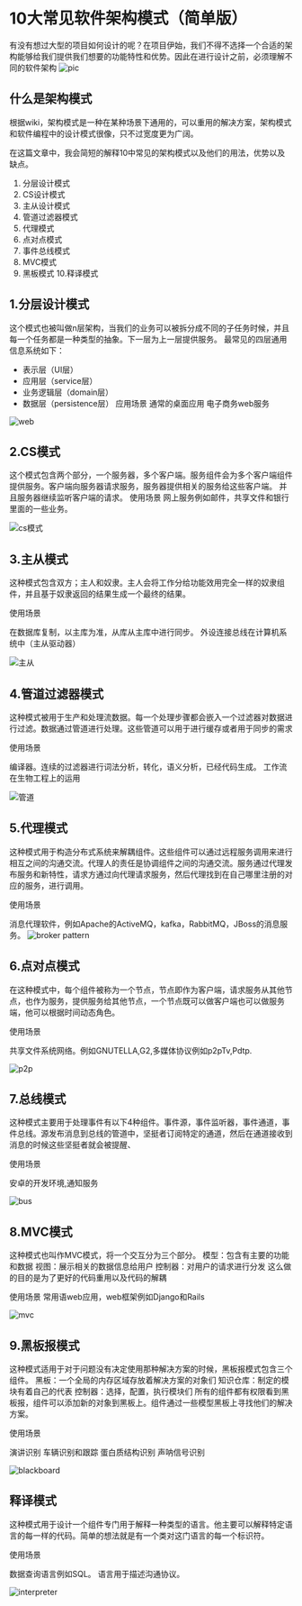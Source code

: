 # 10大常见软件架构模式（简单版）

有没有想过大型的项目如何设计的呢？在项目伊始，我们不得不选择一个合适的架构能够给我们提供我们想要的功能特性和优势。因此在进行设计之前，必须理解不同的软件架构
![pic](https://cdn-images-1.medium.com/max/1600/1*M22DR3WPqbWXWidYIq2GwA.png)
## 什么是架构模式

根据wiki，架构模式是一种在某种场景下通用的，可以重用的解决方案，架构模式和软件编程中的设计模式很像，只不过宽度更为广阔。
    
在这篇文章中，我会简短的解释10中常见的架构模式以及他们的用法，优势以及缺点。
1. 分层设计模式
2. CS设计模式
3. 主从设计模式
4. 管道过滤器模式
5. 代理模式
6. 点对点模式
7. 事件总线模式
8. MVC模式
9. 黑板模式
10.释译模式

## 1.分层设计模式
这个模式也被叫做n层架构，当我们的业务可以被拆分成不同的子任务时候，并且每一个任务都是一种类型的抽象。下一层为上一层提供服务。
最常见的四层通用信息系统如下：
* 表示层（UI层）
* 应用层（service层）
* 业务逻辑层（domain层）
* 数据层（persistence层）
应用场景
通常的桌面应用
电子商务web服务

![web](https://cdn-images-1.medium.com/max/1600/1*jMWk_JqqyyloVPhTs_Zd1A.png)

## 2.CS模式
这个模式包含两个部分，一个服务器，多个客户端。服务组件会为多个客户端组件提供服务。客户端向服务器请求服务，服务器提供相关的服务给这些客户端。
并且服务器继续监听客户端的请求。
使用场景
网上服务例如邮件，共享文件和银行里面的一些业务。

![cs模式](https://cdn-images-1.medium.com/max/1600/1*4xX_WQQuD2u0PMK5bcWFkQ.png)

## 3.主从模式
这种模式包含双方；主人和奴隶。主人会将工作分给功能效用完全一样的奴隶组件，并且基于奴隶返回的结果生成一个最终的结果。

使用场景

在数据库复制，以主库为准，从库从主库中进行同步。
外设连接总线在计算机系统中（主从驱动器）

![主从](https://cdn-images-1.medium.com/max/1600/1*lsK9QntZl2d5oLojwRGXDg.png)

## 4.管道过滤器模式
这种模式被用于生产和处理流数据。每一个处理步骤都会嵌入一个过滤器对数据进行过滤。数据通过管道进行处理。这些管道可以用于进行缓存或者用于同步的需求

使用场景

编译器。连续的过滤器进行词法分析，转化，语义分析，已经代码生成。
工作流在生物工程上的运用

![管道](https://cdn-images-1.medium.com/max/1600/1*qikehZcDhhl_wWsqeI_nvg.png)

## 5.代理模式
这种模式用于构造分布式系统来解耦组件。这些组件可以通过远程服务调用来进行相互之间的沟通交流。代理人的责任是协调组件之间的沟通交流。服务通过代理发布服务和新特性，请求方通过向代理请求服务，然后代理找到在自己哪里注册的对应的服务，进行调用。

使用场景

消息代理软件，例如Apache的ActiveMQ，kafka，RabbitMQ，JBoss的消息服务。
![broker pattern](https://cdn-images-1.medium.com/max/1600/1*1qRQZjLRAd0yY_T9p2OgBw.png)

## 6.点对点模式
在这种模式中，每个组件被称为一个节点，节点即作为客户端，请求服务从其他节点，也作为服务，提供服务给其他节点，一个节点既可以做客户端也可以做服务端，他可以根据时间动态角色。

使用场景

共享文件系统网络。例如GNUTELLA,G2,多媒体协议例如p2pTv,Pdtp.

![p2p](https://cdn-images-1.medium.com/max/1600/1*ROvkckSTw1UncrbQSmUJUQ.png)

## 7.总线模式
这种模式主要用于处理事件有以下4种组件。事件源，事件监听器，事件通道，事件总线。源发布消息到总线的管道中，坚挺者订阅特定的通道，然后在通道接收到消息的时候这些坚挺者就会被提醒、

使用场景

安卓的开发环境,通知服务

![bus](https://cdn-images-1.medium.com/max/1600/1*DOZ4nVR9zkJm-EnXT3KOGQ.png)

## 8.MVC模式
这种模式也叫作MVC模式，将一个交互分为三个部分。
模型：包含有主要的功能和数据
视图：展示相关的数据信息给用户
控制器：对用户的请求进行分发
这么做的目的是为了更好的代码重用以及代码的解耦

使用场景
常用语web应用，web框架例如Django和Rails

![mvc](https://cdn-images-1.medium.com/max/1600/1*OP0CS6O5Sb66jpc-H-IuRQ.png)

## 9.黑板报模式
这种模式适用于对于问题没有决定使用那种解决方案的时候，黑板报模式包含三个组件。
黑板：一个全局的内存区域存放着解决方案的对象们
知识仓库：制定的模块有着自己的代表
控制器：选择，配置，执行模块们
所有的组件都有权限看到黑板报，组件可以添加新的对象到黑板上。组件通过一些模型黑板上寻找他们的解决方案。

使用场景

演讲识别
车辆识别和跟踪
蛋白质结构识别
声呐信号识别

![blackboard](https://cdn-images-1.medium.com/max/1600/1*ArbMx7A21I47llvwUTiSDg.png)

## 释译模式
这种模式用于设计一个组件专门用于解释一种类型的语言。他主要可以解释特定语言的每一样的代码。简单的想法就是有一个类对这门语言的每一个标识符。

使用场景

数据查询语言例如SQL。
语言用于描述沟通协议。

![interpreter](https://cdn-images-1.medium.com/max/1600/1*DrC3T5R4SsdcQY6aXLCRZA.png)

